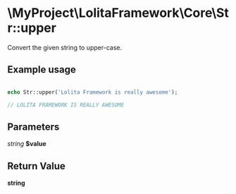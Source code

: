 \MyProject\LolitaFramework\Core\Str::upper
===

Convert the given string to upper-case.

Example usage
---
```php

echo Str::upper('Lolita Framework is really awesome');

// LOLITA FRAMEWORK IS REALLY AWESOME

```

Parameters
---

_string_  __$value__

Return Value
---
__string__
